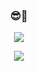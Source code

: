 

<h3 align="center">😎👋</h3>
<p align="center">
  <a href="https://devseong.tistory.com">
  <img src="https://img.shields.io/badge/TechBlog-%EB%8E%81%EC%84%B1-green"/>
</p>
<p align="center">
  <a href="https://baksal.notion.site/dfb2e9c0e4724e938a27496b552b1b23">
  <img src="https://img.shields.io/badge/Study-원원써티-green"/>
</p>




<!--
**zi-seong/zi-seong** is a ✨ _special_ ✨ repository because its `README.md` (this file) appears on your GitHub profile.

Here are some ideas to get you started:

- 🔭 I’m currently working on ...
- 🌱 I’m currently learning ...
- 👯 I’m looking to collaborate on ...
- 🤔 I’m looking for help with ...
- 💬 Ask me about ...
- 📫 How to reach me: ...
- 😄 Pronouns: ...
- ⚡ Fun fact: ...
-->

